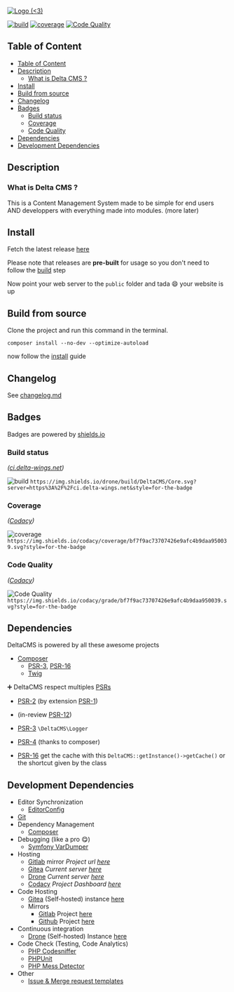 [![Logo (<3)](https://git.delta-wings.net/DeltaCMS/Ressources/raw/branch/master/open-graph.png)](https://delta-wings.net)

[![build](https://img.shields.io/drone/build/DeltaCMS/Core.svg?server=https%3A%2F%2Fci.delta-wings.net&style=for-the-badge)](https://ci.delta-wings.net/DeltaCMS/Core/)
[![coverage](https://img.shields.io/codacy/coverage/bf7f9ac73707426e9afc4b9daa950039.svg?style=for-the-badge)](https://app.codacy.com/project/Aviorleking/DeltaCMS/dashboard)
[![Code Quality](https://img.shields.io/codacy/grade/bf7f9ac73707426e9afc4b9daa950039.svg?style=for-the-badge)](https://app.codacy.com/project/Aviorleking/DeltaCMS/dashboard)

## Table of Content

- [Table of Content](#table-of-content)
- [Description](#description)
  - [What is Delta CMS ?](#what-is-delta-cms)
- [Install](#install)
- [Build from source](#build-from-source)
- [Changelog](#changelog)
- [Badges](#badges)
  - [Build status](#build-status)
  - [Coverage](#coverage)
  - [Code Quality](#code-quality)
- [Dependencies](#dependencies)
- [Development Dependencies](#development-dependencies)

## Description

### What is Delta CMS ?

This is a Content Management System made to be simple for end users AND developpers with everything made into modules.
(more later)

## Install

Fetch the latest release [here](https://git.delta-wings.net/DeltaCMS/Core/releases)

Please note that releases are **pre-built** for usage so you don't need to follow the [build](#build) step

Now point your web server to the `public` folder and tada :smile: your website is up

## Build from source

Clone the project and run this command in the terminal.

```console
composer install --no-dev --optimize-autoload
```

now follow the [install](#install) guide

## Changelog

See [changelog.md](./CHANGELOG.md)

## Badges

Badges are powered by [shields.io](https://shields.io/)

### Build status

_([ci.delta-wings.net](https://ci.delta-wings.net))_

![build](https://img.shields.io/drone/build/DeltaCMS/Core.svg?server=https%3A%2F%2Fci.delta-wings.net&style=for-the-badge)
`https://img.shields.io/drone/build/DeltaCMS/Core.svg?server=https%3A%2F%2Fci.delta-wings.net&style=for-the-badge`

### Coverage

_([Codacy](https://app.codacy.com/project/Aviorleking/DeltaCMS/dashboard))_

![coverage](https://img.shields.io/codacy/coverage/bf7f9ac73707426e9afc4b9daa950039.svg?style=for-the-badge)
`https://img.shields.io/codacy/coverage/bf7f9ac73707426e9afc4b9daa950039.svg?style=for-the-badge`

### Code Quality

_([Codacy](https://app.codacy.com/project/Aviorleking/DeltaCMS/dashboard))_

![Code Quality](https://img.shields.io/codacy/grade/bf7f9ac73707426e9afc4b9daa950039.svg?style=for-the-badge)
`https://img.shields.io/codacy/grade/bf7f9ac73707426e9afc4b9daa950039.svg?style=for-the-badge`

## Dependencies

DeltaCMS is powered by all these awesome projects

- [Composer](https://getcomposer.org/)
  - [PSR-3](https://www.php-fig.org/psr/psr-3), [PSR-16](https://www.php-fig.org/psr/psr-16)
  - [Twig](https://twig.symfony.com/)

:heavy_plus_sign: DeltaCMS respect multiples [PSRs](https://www.php-fig.org/)

- [PSR-2](https://www.php-fig.org/psr/psr-2) (by extension [PSR-1](https://www.php-fig.org/psr/psr-1))
- (in-review [PSR-12](https://github.com/php-fig/fig-standards/blob/master/proposed/extended-coding-style-guide.md))
- [PSR-3](https://www.php-fig.org/psr/psr-3) `\DeltaCMS\Logger`
- [PSR-4](https://www.php-fig.org/psr/psr-4) (thanks to composer)

- [PSR-16](https://www.php-fig.org/psr/psr-16) get the cache with this `DeltaCMS::getInstance()->getCache()` or the shortcut given by the class

## Development Dependencies

- Editor Synchronization
  - [EditorConfig](https://editorconfig.org/)
- [Git](https://git-scm.com/)
- Dependency Management
  - [Composer](https://getcomposer.org/)
- Debugging (like a pro :yum:)
  - [Symfony VarDumper](https://symfony.com/doc/current/components/var_dumper.html)
- Hosting
  - [Gitlab](https://gitlab.com/) mirror _Project url [here](https://gitlab.com/delta-wings/adminpanel)_
  - [Gitea](https://gitea.io/) _Current server [here](https://git.delta-wings.net/DeltaCMS/Core)_
  - [Drone](https://drone.io/) _Current server [here](https://ci.delta-wings.net/)_
  - [Codacy](https://codacy.com/) _Project Dashboard [here](https://app.codacy.com/project/Aviorleking/DeltaCMS/dashboard)_
- Code Hosting
  - [Gitea](https://gitea.io/) (Self-hosted) instance [here](https://git.delta-wings.net/DeltaCMS/Core)
  - Mirrors
    - [Gitlab](https://gitlab.com/) Project [here](https://gitlab.com/deltacms/core)
    - [Github](https://github.com/) Project [here](https://github.com/deltacms/Core)
- Continuous integration
  - [Drone](https://drone.io/) (Self-hosted) Instance [here](https://ci.delta-wings.net/DeltaCMS/Core/)
- Code Check (Testing, Code Analytics)
  - [PHP Codesniffer](https://github.com/squizlabs/PHP_CodeSniffer)
  - [PHPUnit](https://phpunit.de/)
  - [PHP Mess Detector](https://phpmd.org/)
- Other
  - [Issue & Merge request templates](https://www.talater.com/open-source-templates/#/)
